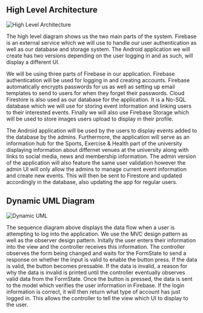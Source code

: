 ## High Level Architecture

![](includes/high-level.png "High Level Architecture")

The high level diagram shows us the two main parts of the system. Firebase is an external service which we will use to handle our user authentication as well as our database and storage system. The Android application we will create has two versions depending on the user logging in and as such, will display a different UI.

We will be using three parts of Firebase in our application. Firebase authentication will be used for logging in and creating accounts. Firebase automatically encrypts passwords for us as well as setting up email templates to send to users for when they forget their passwords. Cloud Firestore is also used as our database for the application. It is a No-SQL database which we will use for storing event information and linking users to their interested events. Finally we will also use Firebase Storage which will be used to store images users upload to display in their profile.

The Android application will be used by the users to display events added to the database by the admins. Furthermore, the application will serve as an information hub for the Sports, Exercise & Health part of the university displaying information about differnet venues at the university along with links to social media, news and membership information. The admin version of the application will also feature the same user validation however the admin UI will only allow the admins to manage current event information and create new events. This will then be sent to Firestore and updated accordingly in the database, also updating the app for regular users. 

## Dynamic UML Diagram

![](includes/sequence.png "Dynamic UML")

The sequence diagram above displays the data flow when a user is attempting to log into the application. We use the MVC design pattern as well as the observer design pattern. Initally the user enters their information into the view and the controller receives this information. The controller observes the form being changed and waits for the FormState to send a response on whether the input is valid to enable the button press. If the data is valid, the button becomes pressable. If the data is invalid, a reason for why the data is invalid is printed until the controller eventually observes valid data from the FormState. Once the button is pressed, the data is sent to the model which verifies the user information in Firebase. If the login information is correct, it will then return what type of account has just logged in. This allows the controller to tell the view which UI to display to the user.

